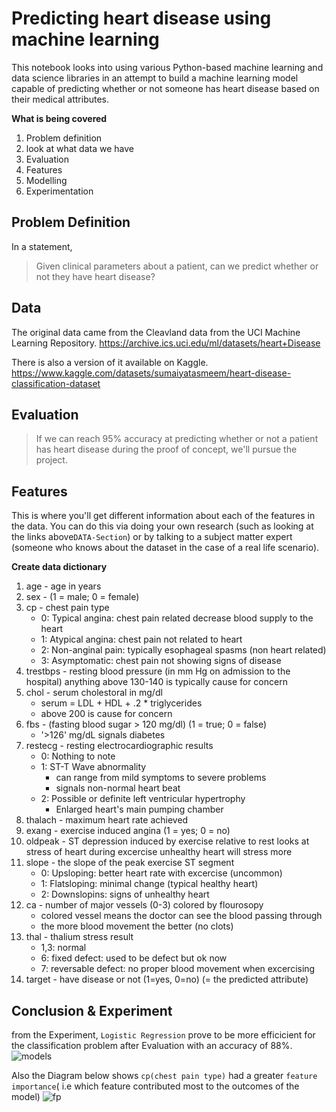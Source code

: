# Predicting heart disease using machine learning
This notebook looks into using various Python-based machine learning and data science libraries in an attempt to build a machine learning model capable of predicting whether or not someone has heart disease based on their medical attributes.

**What is being covered**
1. Problem definition
2. look at what data we have
3. Evaluation
4. Features
5. Modelling 
6. Experimentation

##  Problem Definition
In a statement,

> Given clinical parameters about a patient, can we predict whether or not they have heart disease?

## Data
The original data came from the Cleavland data from the UCI Machine Learning Repository. https://archive.ics.uci.edu/ml/datasets/heart+Disease

There is also a version of it available on Kaggle. https://www.kaggle.com/datasets/sumaiyatasmeem/heart-disease-classification-dataset


## Evaluation
> If we can reach 95% accuracy at predicting whether or not a patient has heart disease during the proof of concept, we'll pursue the project.

## Features
This is where you'll get different information about each of the features in the  data. You can do this via doing your own research (such as looking at the links above`DATA-Section`) or by talking to a subject matter expert (someone who knows about the dataset in the case of a real life scenario).

**Create data dictionary**

1. age - age in years
2. sex - (1 = male; 0 = female)
3. cp - chest pain type
    * 0: Typical angina: chest pain related decrease blood supply to the heart
    * 1: Atypical angina: chest pain not related to heart
    * 2: Non-anginal pain: typically esophageal spasms (non heart related)
    * 3: Asymptomatic: chest pain not showing signs of disease
4. trestbps - resting blood pressure (in mm Hg on admission to the hospital) anything above 130-140 is typically cause for concern
5. chol - serum cholestoral in mg/dl
    * serum = LDL + HDL + .2 * triglycerides
    * above 200 is cause for concern
6. fbs - (fasting blood sugar > 120 mg/dl) (1 = true; 0 = false)
    * '>126' mg/dL signals diabetes
7. restecg - resting electrocardiographic results
    * 0: Nothing to note
    * 1: ST-T Wave abnormality
        * can range from mild symptoms to severe problems
        * signals non-normal heart beat
    * 2: Possible or definite left ventricular hypertrophy
        * Enlarged heart's main pumping chamber 
8. thalach - maximum heart rate achieved
9. exang - exercise induced angina (1 = yes; 0 = no)
10. oldpeak - ST depression induced by exercise relative to rest looks at stress of heart during excercise unhealthy heart will stress more
11. slope - the slope of the peak exercise ST segment
    * 0: Upsloping: better heart rate with excercise (uncommon)
    * 1: Flatsloping: minimal change (typical healthy heart)
    * 2: Downslopins: signs of unhealthy heart
12. ca - number of major vessels (0-3) colored by flourosopy
    * colored vessel means the doctor can see the blood passing through
    * the more blood movement the better (no clots)
13. thal - thalium stress result
    * 1,3: normal
    * 6: fixed defect: used to be defect but ok now
    * 7: reversable defect: no proper blood movement when excercising
14. target - have disease or not (1=yes, 0=no) (= the predicted attribute) 

## Conclusion & Experiment
from the Experiment, `Logistic Regression` prove to be more efficicient for the  classification problem after Evaluation with an accuracy of 88%.
![models](https://user-images.githubusercontent.com/42388234/192561772-f682d2bc-36af-42c6-a2d6-1ead5f9a2c7e.png)

Also the Diagram below shows `cp(chest pain type)` had a greater `feature importance`( i.e which feature contributed  most to the outcomes of the model)
![fp](https://user-images.githubusercontent.com/42388234/192561773-ef673a83-686f-4d0a-ba41-be8ef6186049.png)
